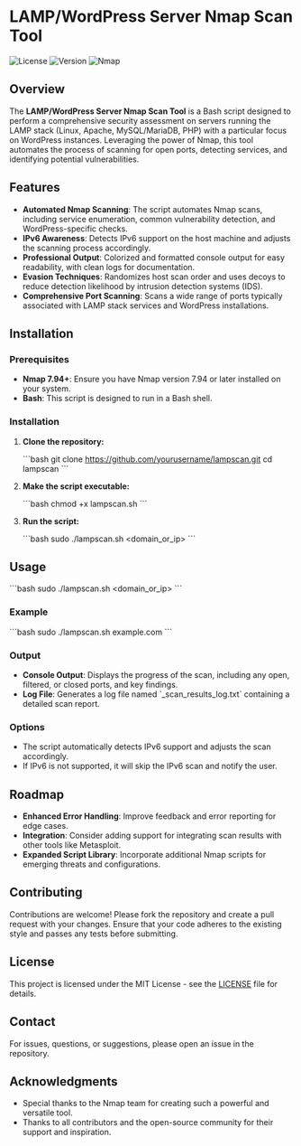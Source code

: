 
# LAMP/WordPress Server Nmap Scan Tool

![License](https://img.shields.io/badge/license-MIT-blue.svg)
![Version](https://img.shields.io/badge/version-1.0-green.svg)
![Nmap](https://img.shields.io/badge/Nmap-7.94+-orange.svg)

## Overview

The **LAMP/WordPress Server Nmap Scan Tool** is a Bash script designed to perform a comprehensive security assessment on servers running the LAMP stack (Linux, Apache, MySQL/MariaDB, PHP) with a particular focus on WordPress instances. Leveraging the power of Nmap, this tool automates the process of scanning for open ports, detecting services, and identifying potential vulnerabilities.

## Features

- **Automated Nmap Scanning**: The script automates Nmap scans, including service enumeration, common vulnerability detection, and WordPress-specific checks.
- **IPv6 Awareness**: Detects IPv6 support on the host machine and adjusts the scanning process accordingly.
- **Professional Output**: Colorized and formatted console output for easy readability, with clean logs for documentation.
- **Evasion Techniques**: Randomizes host scan order and uses decoys to reduce detection likelihood by intrusion detection systems (IDS).
- **Comprehensive Port Scanning**: Scans a wide range of ports typically associated with LAMP stack services and WordPress installations.

## Installation

### Prerequisites

- **Nmap 7.94+**: Ensure you have Nmap version 7.94 or later installed on your system.
- **Bash**: This script is designed to run in a Bash shell.

### Installation

1. **Clone the repository:**

   \`\`\`bash
   git clone https://github.com/yourusername/lampscan.git
   cd lampscan
   \`\`\`

2. **Make the script executable:**

   \`\`\`bash
   chmod +x lampscan.sh
   \`\`\`

3. **Run the script:**

   \`\`\`bash
   sudo ./lampscan.sh <domain_or_ip>
   \`\`\`

## Usage

\`\`\`bash
sudo ./lampscan.sh <domain_or_ip>
\`\`\`

### Example

\`\`\`bash
sudo ./lampscan.sh example.com
\`\`\`

### Output

- **Console Output**: Displays the progress of the scan, including any open, filtered, or closed ports, and key findings.
- **Log File**: Generates a log file named \`<target>_<date>_<time>_scan_results_log.txt\` containing a detailed scan report.

### Options

- The script automatically detects IPv6 support and adjusts the scan accordingly.
- If IPv6 is not supported, it will skip the IPv6 scan and notify the user.

## Roadmap

- **Enhanced Error Handling**: Improve feedback and error reporting for edge cases.
- **Integration**: Consider adding support for integrating scan results with other tools like Metasploit.
- **Expanded Script Library**: Incorporate additional Nmap scripts for emerging threats and configurations.

## Contributing

Contributions are welcome! Please fork the repository and create a pull request with your changes. Ensure that your code adheres to the existing style and passes any tests before submitting.

## License

This project is licensed under the MIT License - see the [LICENSE](LICENSE) file for details.

## Contact

For issues, questions, or suggestions, please open an issue in the repository.

## Acknowledgments

- Special thanks to the Nmap team for creating such a powerful and versatile tool.
- Thanks to all contributors and the open-source community for their support and inspiration.
